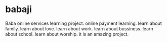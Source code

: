# babaji
Baba online services learning project.
online payment learning.
learn about family.
learn about love.
learn about work.
learn about bussiness.
learn about school.
learn about worship.
it is an amazing project.

